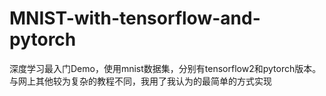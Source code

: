 # MNIST-with-tensorflow-and-pytorch
深度学习最入门Demo，使用mnist数据集，分别有tensorflow2和pytorch版本。与网上其他较为复杂的教程不同，我用了我认为的最简单的方式实现
